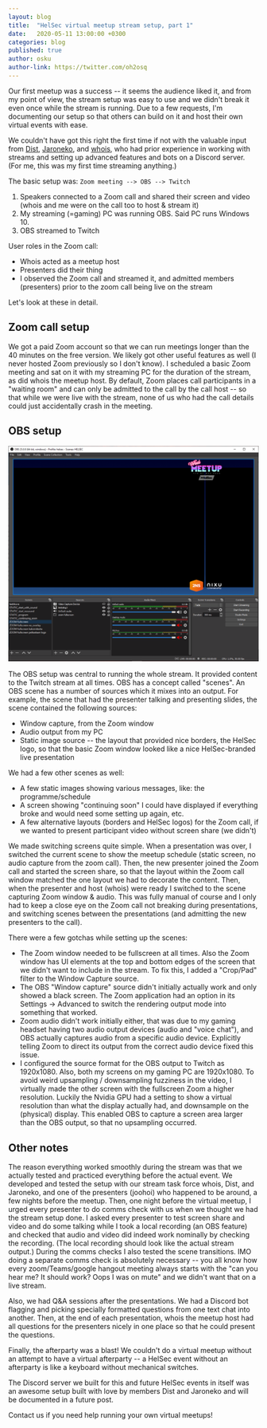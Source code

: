 ```yaml
---
layout: blog
title:  "HelSec virtual meetup stream setup, part 1"
date:   2020-05-11 13:00:00 +0300
categories: blog
published: true
author: osku
author-link: https://twitter.com/oh2osq
---
```


Our first meetup was a success -- it seems the audience liked it, and
from my point of view, the stream setup was easy to use and we didn't
break it even once while the stream is running. Due to a few requests,
I'm documenting our setup so that others can build on it and host
their own virtual events with ease.

We couldn't have got this right the first time if not with the
valuable input from
[Dist](https://twitter.com/dist/),
[Jaroneko](https://twitter.com/jaroneko), and
[whois](https://twitter.com/JuhoJauhiainen), who had prior
experience in working with streams and setting up advanced features
and bots on a Discord server. (For me, this was my first time
streaming anything.)

The basic setup was:
`Zoom meeting --> OBS --> Twitch`
1. Speakers connected to a Zoom call and shared their screen and video
(whois and me were on the call too to host & stream it)
1. My streaming (=gaming) PC was running OBS. Said PC runs Windows 10.
1. OBS streamed to Twitch

User roles in the Zoom call:
* Whois acted as a meetup host
* Presenters did their thing
* I observed the Zoom call and streamed it, and admitted members
(presenters) prior to the zoom call being live on the stream

Let's look at these in detail.

## Zoom call setup

We got a paid Zoom account so that we can run meetings longer than the
40 minutes on the free version. We likely got other useful features as
well (I never hosted Zoom previously so I don't know). I scheduled a
basic Zoom meeting and sat on it with my streaming PC for the duration
of the stream, as did whois the meetup host. By default, Zoom places
call participants in a "waiting room" and can only be admitted to the
call by the call host -- so that while we were live with the stream,
none of us who had the call details could just accidentally crash in
the meeting.

## OBS setup

![OBS screenshot](assets/img/obs_screenshot_1.PNG)

The OBS setup was central to running the whole stream. It provided
content to the Twitch stream at all times. OBS has a concept called
"scenes". An OBS scene has a number of sources which it mixes into an
output. For example, the scene that had the presenter talking and
presenting slides, the scene contained the following sources:
* Window capture, from the Zoom window
* Audio output from my PC
* Static image source -- the layout that provided nice borders, the
HelSec logo, so that the basic Zoom window looked like a nice
HelSec-branded live presentation

We had a few other scenes as well:
* A few static images showing various messages, like: the
programme/schedule
* A screen showing "continuing soon" I could have
displayed if everything broke and would need some setting up again,
etc.
* A few alternative layouts (borders and HelSec logos) for the Zoom
call, if we wanted to present participant video without screen share
(we didn't)

We made switching screens quite simple. When a presentation was over,
I switched the current scene to show the meetup schedule (static
screen, no audio capture from the zoom call). Then, the new presenter
joined the Zoom call and started the screen share, so that the layout
within the Zoom call window matched the one layout we had to decorate
the content. Then, when the presenter and host (whois) were ready I
switched to the scene capturing Zoom window & audio. This was fully
manual of course and I only had to keep a close eye on the Zoom call
not breaking during presentations, and switching scenes between the
presentations (and admitting the new presenters to the call).

There were a few gotchas while setting up the scenes:
* The Zoom window needed to be fullscreen at all times. Also the Zoom
window has UI elements at the top and bottom edges of the screen that
we didn't want to include in the stream. To fix this, I added a
"Crop/Pad" filter to the Window Capture source.
* The OBS "Window capture" source didn't initially actually work and
only showed a black screen. The
Zoom application had an option in its Settings -> Advanced to switch
the rendering output mode into something that worked.
* Zoom audio didn't work initially either, that was due to my gaming
headset having two audio output devices (audio and "voice chat"), and
OBS actually captures audio from a specific audio device. Explicitly
telling Zoom to direct its output from the correct audio device fixed
this issue.
* I configured the source format for the OBS output to Twitch as
1920x1080. Also, both my screens on my gaming PC are 1920x1080. To
avoid weird upsampling / downsampling fuzziness in the video, I
virtually made the other screen with the fullscreen Zoom a higher
resolution. Luckily the Nvidia GPU had a setting to show a virtual
resolution than what the display actually had, and downsample on the
(physical) display. This enabled OBS to capture a screen area larger
than the OBS output, so that no upsampling occurred.

## Other notes

The reason everything worked smoothly during the stream was that we
actually tested and practiced everything before the actual event. We
developed and tested the setup with our stream task force whois, Dist,
and Jaroneko, and one of the presenters (joohoi) who happened to be
around, a few nights before the meetup. Then, one night before the
virtual meetup, I urged every presenter to do comms check with us when
we thought we had the stream setup done. I asked every presenter to
test screen share and video and do some talking while I took a local
recording (an OBS feature) and checked that audio and video did indeed
work nominally by checking the recording. (The local recording should
look like the actual stream output.) During the comms checks I also
tested the scene transitions. IMO doing a separate comms check is
absolutely necessary -- you all know how every zoom/Teams/google
hangout meeting always starts with the "can you hear me? It should
work? Oops I was on mute" and we didn't want that on a live stream.

Also, we had Q&A sessions after the presentations. We had a Discord
bot flagging and picking specially formatted questions from one text
chat into another. Then, at the end of each presentation, whois the
meetup host had all questions for the presenters nicely in one place
so that he could present the questions.

Finally, the afterparty was a blast! We couldn't do a virtual meetup
without an attempt to have a virtual afterparty -- a HelSec event
without an afterparty is like a keyboard without mechanical switches.

The Discord server we built for this and future HelSec events in
itself was an awesome setup built with love by members Dist and
Jaroneko and will be documented in a future post.

Contact us if you need help running your own virtual meetups!